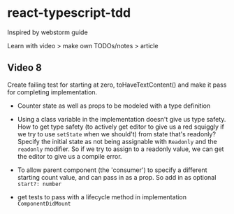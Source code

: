 # react-typescript-tdd

Inspired by webstorm guide

Learn with video > make own TODOs/notes > article

## Video 8

Create failing test for starting at zero, toHaveTextContent() and make it pass for completing implementation.

- Counter state as well as props to be modeled with a type definition

- Using a class variable in the implementation doesn't give us type safety. How to get type safety (to actively get editor to give us a red squiggly if we try to use `setState` when we should't) from state that's readonly? Specify the initial state as not being assignable with `Readonly` and the `readonly` modifier. So if we try to assign to a readonly value, we can get the editor to give us a compile error.

- To allow parent component (the 'consumer') to specify a different starting count value, and can pass in as a prop. So add in as optional `start?: number`

- get tests to pass with a lifecycle method in implementation `ComponentDidMount`
